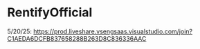 # RentifyOfficial

5/20/25: https://prod.liveshare.vsengsaas.visualstudio.com/join?C1AEDA6DCFB837658288B263D8C836336AAC
